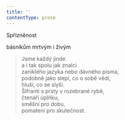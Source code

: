 ```yaml
---
title: ''
contentType: prose
---
```


Spřízněnost

básníkům mrtvým i živým

> Jsme každý jinde  
> a i tak spolu jak znalci  
> zaniklého jazyka nebo dávného písma,  
> podobně jako slepí, co o sobě vědí,  
> hluší, co se slyší.  
> Šifranti s prsty v rozebrané rybě,  
> čtenáři úplňku,  
> směšní pro dobu,  
> pomatení pro skutečnost.
